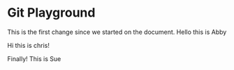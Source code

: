 # Git Playground

This is the first change since we started on the document.
Hello this is Abby

Hi this is chris!

Finally!  This is Sue
